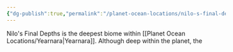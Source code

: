 ```yaml
---
{"dg-publish":true,"permalink":"/planet-ocean-locations/nilo-s-final-depths/"}
---
```


Nilo's Final Depths is the deepest biome within [[Planet Ocean Locations/Yearnara\|Yearnara]]. Although deep within the planet, the 